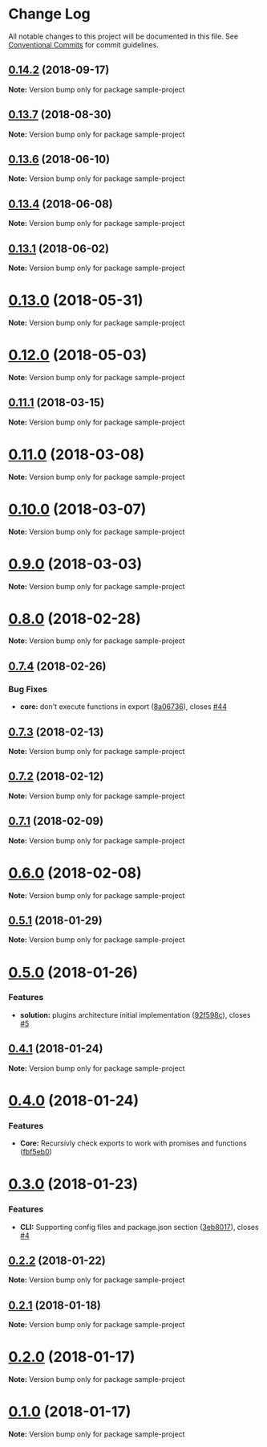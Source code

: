 # Change Log

All notable changes to this project will be documented in this file.
See [Conventional Commits](https://conventionalcommits.org) for commit guidelines.

<a name="0.14.2"></a>
## [0.14.2](https://github.com/Igmat/baset/compare/v0.14.1...v0.14.2) (2018-09-17)

**Note:** Version bump only for package sample-project





<a name="0.13.7"></a>
## [0.13.7](https://github.com/Igmat/baset/compare/v0.13.6...v0.13.7) (2018-08-30)




**Note:** Version bump only for package sample-project

<a name="0.13.6"></a>
## [0.13.6](https://github.com/Igmat/baset/compare/v0.13.5...v0.13.6) (2018-06-10)




**Note:** Version bump only for package sample-project

<a name="0.13.4"></a>
## [0.13.4](https://github.com/Igmat/baset/compare/v0.13.3...v0.13.4) (2018-06-08)




**Note:** Version bump only for package sample-project

<a name="0.13.1"></a>
## [0.13.1](https://github.com/Igmat/baset/compare/v0.13.0...v0.13.1) (2018-06-02)




**Note:** Version bump only for package sample-project

<a name="0.13.0"></a>
# [0.13.0](https://github.com/Igmat/baset/compare/v0.12.1...v0.13.0) (2018-05-31)




**Note:** Version bump only for package sample-project

<a name="0.12.0"></a>
# [0.12.0](https://github.com/Igmat/baset/compare/v0.11.1...v0.12.0) (2018-05-03)




**Note:** Version bump only for package sample-project

<a name="0.11.1"></a>
## [0.11.1](https://github.com/Igmat/baset/compare/v0.11.0...v0.11.1) (2018-03-15)




**Note:** Version bump only for package sample-project

<a name="0.11.0"></a>
# [0.11.0](https://github.com/Igmat/baset/compare/v0.10.0...v0.11.0) (2018-03-08)




**Note:** Version bump only for package sample-project

<a name="0.10.0"></a>
# [0.10.0](https://github.com/Igmat/baset/compare/v0.9.1...v0.10.0) (2018-03-07)




**Note:** Version bump only for package sample-project

<a name="0.9.0"></a>
# [0.9.0](https://github.com/Igmat/baset/compare/v0.8.0...v0.9.0) (2018-03-03)




**Note:** Version bump only for package sample-project

<a name="0.8.0"></a>
# [0.8.0](https://github.com/Igmat/baset/compare/v0.7.5...v0.8.0) (2018-02-28)




**Note:** Version bump only for package sample-project

<a name="0.7.4"></a>
## [0.7.4](https://github.com/Igmat/baset/compare/v0.7.3...v0.7.4) (2018-02-26)


### Bug Fixes

* **core:** don't execute functions in export ([8a06736](https://github.com/Igmat/baset/commit/8a06736)), closes [#44](https://github.com/Igmat/baset/issues/44)




<a name="0.7.3"></a>
## [0.7.3](https://github.com/Igmat/baset/compare/v0.7.2...v0.7.3) (2018-02-13)




**Note:** Version bump only for package sample-project

<a name="0.7.2"></a>
## [0.7.2](https://github.com/Igmat/baset/compare/v0.7.1...v0.7.2) (2018-02-12)




**Note:** Version bump only for package sample-project

<a name="0.7.1"></a>
## [0.7.1](https://github.com/Igmat/baset/compare/v0.7.0...v0.7.1) (2018-02-09)




**Note:** Version bump only for package sample-project

<a name="0.6.0"></a>
# [0.6.0](https://github.com/Igmat/baset/compare/v0.5.1...v0.6.0) (2018-02-08)




**Note:** Version bump only for package sample-project

<a name="0.5.1"></a>
## [0.5.1](https://github.com/Igmat/baset/compare/v0.5.0...v0.5.1) (2018-01-29)




**Note:** Version bump only for package sample-project

<a name="0.5.0"></a>
# [0.5.0](https://github.com/Igmat/baset/compare/v0.4.1...v0.5.0) (2018-01-26)


### Features

* **solution:** plugins architecture initial implementation ([92f598c](https://github.com/Igmat/baset/commit/92f598c)), closes [#5](https://github.com/Igmat/baset/issues/5)




<a name="0.4.1"></a>
## [0.4.1](https://github.com/Igmat/baset/compare/v0.4.0...v0.4.1) (2018-01-24)




**Note:** Version bump only for package sample-project

<a name="0.4.0"></a>
# [0.4.0](https://github.com/Igmat/baset/compare/v0.3.0...v0.4.0) (2018-01-24)


### Features

* **Core:** Recursivly check exports to work with promises and functions ([fbf5eb0](https://github.com/Igmat/baset/commit/fbf5eb0))




<a name="0.3.0"></a>
# [0.3.0](https://github.com/Igmat/baset/compare/v0.2.2...v0.3.0) (2018-01-23)


### Features

* **CLI:** Supporting config files and package.json section ([3eb8017](https://github.com/Igmat/baset/commit/3eb8017)), closes [#4](https://github.com/Igmat/baset/issues/4)




<a name="0.2.2"></a>
## [0.2.2](https://github.com/Igmat/baset/compare/v0.2.1...v0.2.2) (2018-01-22)




**Note:** Version bump only for package sample-project

<a name="0.2.1"></a>
## [0.2.1](https://github.com/Igmat/baset/compare/v0.2.0...v0.2.1) (2018-01-18)




**Note:** Version bump only for package sample-project

<a name="0.2.0"></a>
# [0.2.0](https://github.com/Igmat/baset/compare/v0.1.0...v0.2.0) (2018-01-17)




**Note:** Version bump only for package sample-project

<a name="0.1.0"></a>
# [0.1.0](https://github.com/Igmat/baset/compare/v0.0.1...v0.1.0) (2018-01-17)




**Note:** Version bump only for package sample-project
